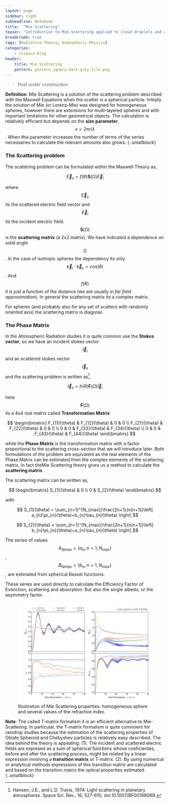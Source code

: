 ```yaml
---
layout: page
sidebar: right
subheadline: Notebook
title:  "Mie Scattering"
teaser: "Introduction to Mie-Scattering applied to cloud droplets and aerosols"
breadcrumb: true
tags: [Radiative-Theory, Atmospheric-Physics]
categories:
    - science-blog
header:
    title: Mie Scattering
    pattern: pattern_jquery-dark-grey-tile.png
---
```


> Post under construction

[^1]: Hansen, J.E., and L.D. Travis, 1974: Light scattering in planetary atmospheres. Space Sci. Rev., 16, 527-610, doi:10.1007/BF00168069.

**Definition**: Mie Scattering is a solution of the scattering problem described with the Maxwell Equations when the scatter is a spherical particle. Initially the solution of Mie (or Lorenz-Mie) was designed for homogeneous spheres, however there are extensions for multi-layered spheres and with important limitations for other geometrical objects. The calculation is relatively efficient but depends on the **size parameter**, $$x=2\pi r/\lambda$$. When this parameter increases the number of terms of the series necessaries to calculate the relevant amounts also grows.
{:.smallblock}

### The Scattering problem

The scattering problem can be formulated within the Maxwell Theory as,

$$\vec{E}_{s}=f(R)\mathbf{S}(\Omega)\vec{E}_{i}$$

where $$\vec{E}_{s}$$ its the scattered electric field vector and $$\vec{E}_{i}$$ its the incident electric field. $$\mathbf{S}(\Omega)$$ is the **scattering matrix** (a 2x2 matrix). We have indicated a dependence on solid angle $$\Omega$$. In the case of isotropic spheres the dependency its only $$\vec{k}_{i}\cdot \vec{k}_{s}=cos(\theta)$$. And $$f(R)$$ it is just a function of the distance (we are usually in *far field approximation*). In general the scattering matrix its a complex matrix.

For spheres (and probably also for any set of scatters with randomly oriented axis) the scattering matrix is diagonal. 

### The Phase Matrix

In the Atmospheric Radiation studies it is quite common use the **Stokes vector**, so we have an incident stokes vector $$\vec{I}_{i}$$ and an scattered stokes vector $$\vec{I}_{s}$$ and the scattering problem is written as[^1],

$$\vec{I}_{s}=h(R)\mathbf{F}(\Omega)\vec{I}_{i}$$

here $$\mathbf{F}(\Omega)$$ its a 4x4 real matrix called **Transformation Matrix** 

$$
\begin{bmatrix}
  F_{11}(\theta) & F_{12}(\theta) & 0 & 0 \\
  F_{21}(\theta) & F_{22}(\theta) & 0 & 0 \\
  0 & 0 & F_{33}(\theta) & F_{34}(\theta) \\
  0 & 0 & F_{43}(\theta) & F_{44}(\theta)
\end{bmatrix}
$$

while the **Phase Matrix** is the transformation matrix with a factor proportional to the scattering cross-section that we will introduce later. Both formulations of the problem are equivalent as the real elements of the Phase Matrix can be estimated from the complex elements of the scattering matrix, in fact theMie Scattering theory gives us a method to calculate the **scattering matrix**.

The scattering matrix can be written as,

$$
\begin{bmatrix}
  S_{1}(\theta) & 0 \\
  0  & S_{2}(\theta) 
\end{bmatrix}
$$

with

$$
S_{1}(\theta) = \sum_{n=1}^{N_{max}}\frac{2n+1}{n(n+1)}\left[ a_{n}\pi_{n}(\theta)+b_{n}\tau_{n}(\theta) \right]
$$


$$
S_{2}(\theta) = \sum_{n=1}^{N_{max}}\frac{2n+1}{n(n+1)}\left[ b_{n}\pi_{n}(\theta)+a_{n}\tau_{n}(\theta) \right]
$$

The series of values $$A_{Nmax}=\{a_{n}, \, n=1, N_{max}\}$$, $$B_{Nmax}=\{b_{n}, \, n=1, N_{max}\}$$, are estimated from spherical Bessel functions. 

These series are used directly to calculate the Efficiency Factor of Extinction, scattering and absorption. But also the single albedo, or the asymmetry factor. 

<figure>
<img src="/images/Sphere_Mie_Scatt_web.png">
	<figcaption><a title="Illustration of Mie Scattering properties: homogeneous sphere and several values of the refractive index."> Illustration of Mie Scattering properties: homogeneous sphere and several values of the refractive index.</a></figcaption>
</figure>


**Note**: The called T-matrix formalism it is an efficient alternative to Mie-Scattering. In particular, the T-matrix formalism is quite convinient for raindrop studies because the estimation of the scattering properties of Oblate Spheroid and Chebyshev particles is relatively easy described. The idea behind the theory is appealing: (1). The incident and scattered electric fields are expresed as a sum of spherical functions whose coeficientes, before and after the scattering process, might be related by a linear expression involving a **transition matrix** or T-matrix. (2). By using numerical or analytical methods expressions of this transition matrix are calculated and based on the transition matrix the optical properties estimated.
{:.smallblock}
